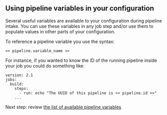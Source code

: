 ## Using pipeline variables in your configuration
Several useful variables are available to your configuration during pipeline intake. You can use these variables in any job step and/or use them to populate values in other parts of your configuration.

To reference a pipeline variable you use the syntax:

` << pipeline.variable_name >> `

For instance, if you wanted to know the ID of the running pipeline inside your job you could do something like:

```
version: 2.1
jobs:
  build:
    steps:
      - run: echo "The UUID of this pipeline is << pipeline.id >>"
    ...
```

Next step: review [the list of available pipeline variables](pipeline_variables_reference.md)

